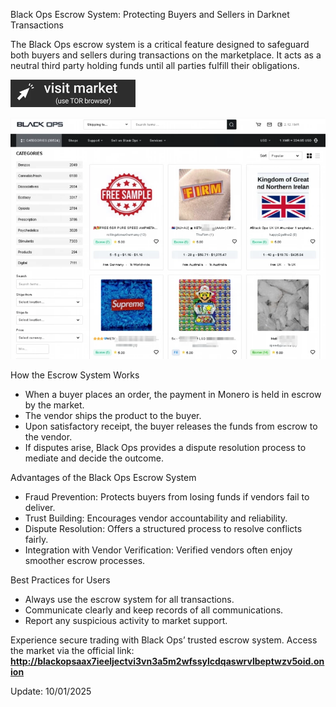 Black Ops Escrow System: Protecting Buyers and Sellers in Darknet Transactions

The Black Ops escrow system is a critical feature designed to safeguard both buyers and sellers during transactions on the marketplace. It acts as a neutral third party holding funds until all parties fulfill their obligations.
 
[<img src="/image/alert.webp" width="200">](http://blackopsaax7ieeljectvi3vn3a5m2wfssylcdqaswrvlbeptwzv5oid.onion)

<a href="http://blackopsaax7ieeljectvi3vn3a5m2wfssylcdqaswrvlbeptwzv5oid.onion"><img src="/image/picture.webp" alt="Verified blackops dark web" style="max-width: 100%;"></a>
 
How the Escrow System Works

- When a buyer places an order, the payment in Monero is held in escrow by the market.
- The vendor ships the product to the buyer.
- Upon satisfactory receipt, the buyer releases the funds from escrow to the vendor.
- If disputes arise, Black Ops provides a dispute resolution process to mediate and decide the outcome.

Advantages of the Black Ops Escrow System

- Fraud Prevention: Protects buyers from losing funds if vendors fail to deliver.
- Trust Building: Encourages vendor accountability and reliability.
- Dispute Resolution: Offers a structured process to resolve conflicts fairly.
- Integration with Vendor Verification: Verified vendors often enjoy smoother escrow processes.

Best Practices for Users

- Always use the escrow system for all transactions.
- Communicate clearly and keep records of all communications.
- Report any suspicious activity to market support.

Experience secure trading with Black Ops’ trusted escrow system. Access the market via the official link: **http://blackopsaax7ieeljectvi3vn3a5m2wfssylcdqaswrvlbeptwzv5oid.onion**



Update:  10/01/2025